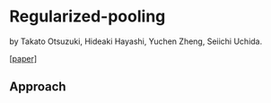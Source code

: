 # Regularized-pooling
by Takato Otsuzuki, Hideaki Hayashi, Yuchen Zheng, Seiichi Uchida. 

[[paper]](https://arxiv.org/abs/2005.03709)

## Approach

